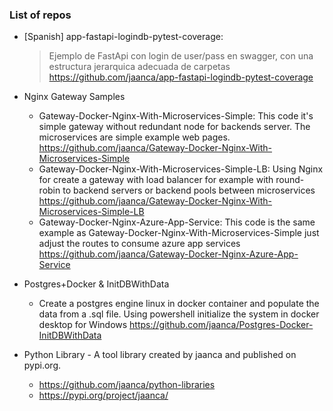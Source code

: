### List of repos

* [Spanish] app-fastapi-logindb-pytest-coverage:
  > Ejemplo de FastApi con login de user/pass en swagger, con una estructura jerarquica adecuada de carpetas
  > https://github.com/jaanca/app-fastapi-logindb-pytest-coverage
  
* Nginx Gateway Samples
  * Gateway-Docker-Nginx-With-Microservices-Simple: This code it's simple gateway without redundant node for backends server. 
    The microservices are simple example web pages.
    https://github.com/jaanca/Gateway-Docker-Nginx-With-Microservices-Simple
  * Gateway-Docker-Nginx-With-Microservices-Simple-LB: Using Nginx for create a gateway with load balancer for example with round-robin 
    to backend servers or backend pools between microservices
    https://github.com/jaanca/Gateway-Docker-Nginx-With-Microservices-Simple-LB
  * Gateway-Docker-Nginx-Azure-App-Service: This code is the same example as Gateway-Docker-Nginx-With-Microservices-Simple 
    just adjust the routes to consume azure app services    
    https://github.com/jaanca/Gateway-Docker-Nginx-Azure-App-Service

* Postgres+Docker & InitDBWithData
  * Create a postgres engine linux in docker container and populate the data from a .sql file.
    Using powershell initialize the system in docker desktop for Windows
    https://github.com/jaanca/Postgres-Docker-InitDBWithData

* Python Library - A tool library created by jaanca and published on pypi.org.
  * https://github.com/jaanca/python-libraries
  * https://pypi.org/project/jaanca/

<!--
**jaanca/jaanca** is a ✨ _special_ ✨ repository because its `README.md` (this file) appears on your GitHub profile.

Here are some ideas to get you started:
### Hi there 👋

- 🔭 I’m currently working on ...
- 🌱 I’m currently learning ...
- 👯 I’m looking to collaborate on ...
- 🤔 I’m looking for help with ...
- 💬 Ask me about ...
- 📫 How to reach me: ...
- 😄 Pronouns: ...
- ⚡ Fun fact: ...
-->
